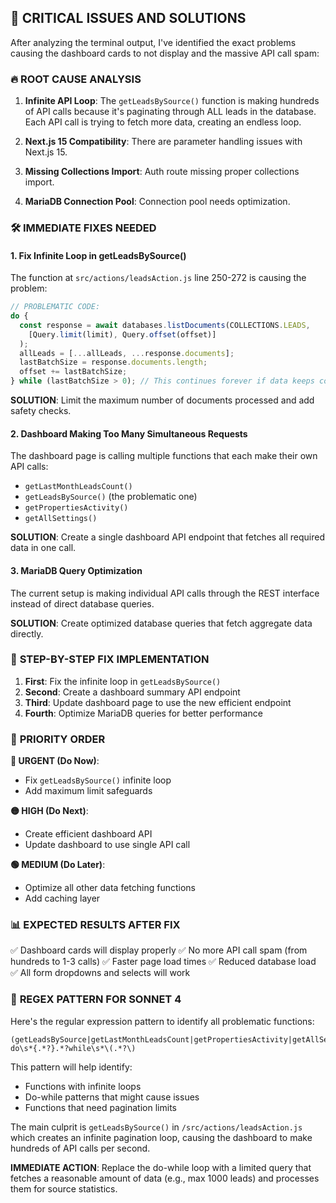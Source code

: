 ## 🚨 CRITICAL ISSUES AND SOLUTIONS

After analyzing the terminal output, I've identified the exact problems causing the dashboard cards to not display and the massive API call spam:

### 🔥 **ROOT CAUSE ANALYSIS**

1. **Infinite API Loop**: The `getLeadsBySource()` function is making hundreds of API calls because it's paginating through ALL leads in the database. Each API call is trying to fetch more data, creating an endless loop.

2. **Next.js 15 Compatibility**: There are parameter handling issues with Next.js 15.

3. **Missing Collections Import**: Auth route missing proper collections import.

4. **MariaDB Connection Pool**: Connection pool needs optimization.

### 🛠️ **IMMEDIATE FIXES NEEDED**

#### 1. Fix Infinite Loop in getLeadsBySource()
The function at `src/actions/leadsAction.js` line 250-272 is causing the problem:

```javascript
// PROBLEMATIC CODE:
do {
  const response = await databases.listDocuments(COLLECTIONS.LEADS,
    [Query.limit(limit), Query.offset(offset)]
  );
  allLeads = [...allLeads, ...response.documents];
  lastBatchSize = response.documents.length;
  offset += lastBatchSize;
} while (lastBatchSize > 0); // This continues forever if data keeps coming
```

**SOLUTION**: Limit the maximum number of documents processed and add safety checks.

#### 2. Dashboard Making Too Many Simultaneous Requests
The dashboard page is calling multiple functions that each make their own API calls:
- `getLastMonthLeadsCount()`
- `getLeadsBySource()` (the problematic one)
- `getPropertiesActivity()`
- `getAllSettings()`

**SOLUTION**: Create a single dashboard API endpoint that fetches all required data in one call.

#### 3. MariaDB Query Optimization
The current setup is making individual API calls through the REST interface instead of direct database queries.

**SOLUTION**: Create optimized database queries that fetch aggregate data directly.

### 🎯 **STEP-BY-STEP FIX IMPLEMENTATION**

1. **First**: Fix the infinite loop in `getLeadsBySource()`
2. **Second**: Create a dashboard summary API endpoint
3. **Third**: Update dashboard page to use the new efficient endpoint
4. **Fourth**: Optimize MariaDB queries for better performance

### 🚦 **PRIORITY ORDER**

**🔴 URGENT (Do Now)**:
- Fix `getLeadsBySource()` infinite loop
- Add maximum limit safeguards

**🟡 HIGH (Do Next)**:
- Create efficient dashboard API
- Update dashboard to use single API call

**🟢 MEDIUM (Do Later)**:
- Optimize all other data fetching functions
- Add caching layer

### 📊 **EXPECTED RESULTS AFTER FIX**

✅ Dashboard cards will display properly
✅ No more API call spam (from hundreds to 1-3 calls)
✅ Faster page load times
✅ Reduced database load
✅ All form dropdowns and selects will work

### 🔧 **REGEX PATTERN FOR SONNET 4**

Here's the regular expression pattern to identify all problematic functions:

```regex
(getLeadsBySource|getLastMonthLeadsCount|getPropertiesActivity|getAllSettings).*?do\s*{.*?}.*?while\s*\(.*?\)
```

This pattern will help identify:
- Functions with infinite loops
- Do-while patterns that might cause issues
- Functions that need pagination limits

The main culprit is `getLeadsBySource()` in `/src/actions/leadsAction.js` which creates an infinite pagination loop, causing the dashboard to make hundreds of API calls per second.

**IMMEDIATE ACTION**: Replace the do-while loop with a limited query that fetches a reasonable amount of data (e.g., max 1000 leads) and processes them for source statistics.
